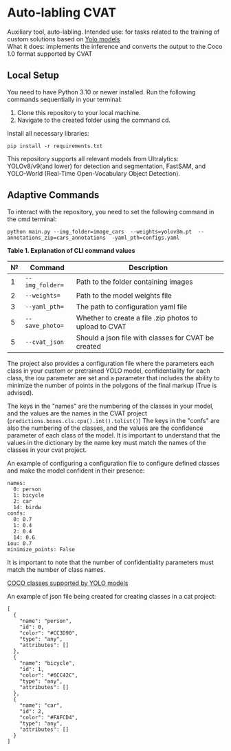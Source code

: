 # Auto-labling CVAT
Auxiliary tool, auto-labling. 
Intended use: for tasks related to the training of custom solutions based on [Yolo models][1]  
What it does: implements the inference and converts the output to the Coco 1.0 format supported by CVAT

## Local Setup
You need to have Python 3.10 or newer installed.
Run the following commands sequentially in your terminal:

1. Clone this repository to your local machine.
2. Navigate to the created folder using the command cd.

Install all necessary libraries:

`pip install -r requirements.txt`

This repository supports all relevant models from Ultralytics: YOLOv8/v9(and lower) for detection and segmentation, FastSAM, and YOLO-World (Real-Time Open-Vocabulary Object Detection).

## Adaptive Commands
To interact with the repository, you need to set the following command in the cmd terminal:

`python main.py --img_folder=image_cars  --weights=yolov8m.pt  --annotations_zip=cars_annotations  -yaml_pth=configs.yaml`


**Table 1. Explanation of CLI command values**

| № | Command               | Description                                                                                     |
|---|-----------------------|-------------------------------------------------------------------------------------------------|
| 1 | `--img_folder=`       | Path to the folder containing images                                                            |
| 2 | `--weights=`          | Path to the model weights file                                                                  |
| 3 | `--yaml_pth=`         | The path to configuration yaml file                                                             |
| 5 | `--save_photo=`       | Whether to create a file .zip photos to upload to CVAT                                          |
| 5 | `--cvat_json`         | Should a json file with classes for CVAT be created                                             |

The project also provides a configuration file where the parameters each class in your custom or pretrained YOLO model, confidentiality for each class, the iou parameter are set and a parameter that includes the ability to minimize the number of points in the polygons of the final markup (True is advised).

The keys in the "names" are the numbering of the classes in your model, and the values are the names in the CVAT project (`predictions.boxes.cls.cpu().int().tolist()`)
The keys in the "confs" are also the numbering of the classes, and the values are the confidence parameter of each class of the model.
It is important to understand that the values in the dictionary by the name key must match the names of the classes in your cvat project.

An example of configuring a configuration file to configure defined classes and make the model confident in their presence:

```
names:
  0: person
  1: bicycle
  2: car
  14: birdы
confs:
  0: 0.7
  1: 0.4
  2: 0.4
  14: 0.6
iou: 0.7
minimize_points: False

```

It is important to note that the number of confidentiality parameters must match the number of class names.

[COCO classes supported by YOLO models][2] 

An example of json file being created for creating classes in a cat project:
```
[
  {
    "name": "person",
    "id": 0,
    "color": "#CC3D90",
    "type": "any",
    "attributes": []
  },
  {
    "name": "bicycle",
    "id": 1,
    "color": "#6CC42C",
    "type": "any",
    "attributes": []
  },
  {
    "name": "car",
    "id": 2,
    "color": "#FAFCD4",
    "type": "any",
    "attributes": []
  }
]
```

[1]: https://docs.ultralytics.com/ru/models/
[2]: https://github.com/ultralytics/ultralytics/blob/main/ultralytics/cfg/datasets/coco.yaml
